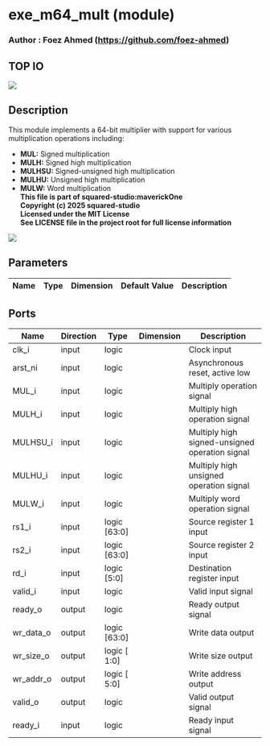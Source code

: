 # exe_m64_mult (module)

### Author : Foez Ahmed (https://github.com/foez-ahmed)

## TOP IO
<img src="./exe_m64_mult_top.svg">

## Description

This module implements a 64-bit multiplier with support for various multiplication operations
including:
- **MUL:** Signed multiplication
- **MULH:** Signed high multiplication
- **MULHSU:** Signed-unsigned high multiplication
- **MULHU:** Unsigned high multiplication
- **MULW:** Word multiplication
<br>**This file is part of squared-studio:maverickOne**
<br>**Copyright (c) 2025 squared-studio**
<br>**Licensed under the MIT License**
<br>**See LICENSE file in the project root for full license information**

<img src="./exe_m64_mult_des.svg">

## Parameters
|Name|Type|Dimension|Default Value|Description|
|-|-|-|-|-|

## Ports
|Name|Direction|Type|Dimension|Description|
|-|-|-|-|-|
|clk_i|input|logic||Clock input|
|arst_ni|input|logic||Asynchronous reset, active low|
|MUL_i|input|logic||Multiply operation signal|
|MULH_i|input|logic||Multiply high operation signal|
|MULHSU_i|input|logic||Multiply high signed-unsigned operation signal|
|MULHU_i|input|logic||Multiply high unsigned operation signal|
|MULW_i|input|logic||Multiply word operation signal|
|rs1_i|input|logic [63:0]||Source register 1 input|
|rs2_i|input|logic [63:0]||Source register 2 input|
|rd_i|input|logic [5:0]||Destination register input|
|valid_i|input|logic||Valid input signal|
|ready_o|output|logic||Ready output signal|
|wr_data_o|output|logic [63:0]||Write data output|
|wr_size_o|output|logic [ 1:0]||Write size output|
|wr_addr_o|output|logic [ 5:0]||Write address output|
|valid_o|output|logic||Valid output signal|
|ready_i|input|logic||Ready input signal|

